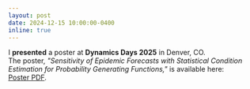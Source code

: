 ```yaml
---
layout: post
date: 2024-12-15 10:00:00-0400
inline: true
---
```


I **presented** a poster at **Dynamics Days 2025** in Denver, CO.  
The poster, *"Sensitivity of Epidemic Forecasts with Statistical Condition Estimation for Probability Generating Functions,"* is available here:  
[Poster PDF](https://wthomps3.w3.uvm.edu/slides/dynamics_days_2025.pdf).
